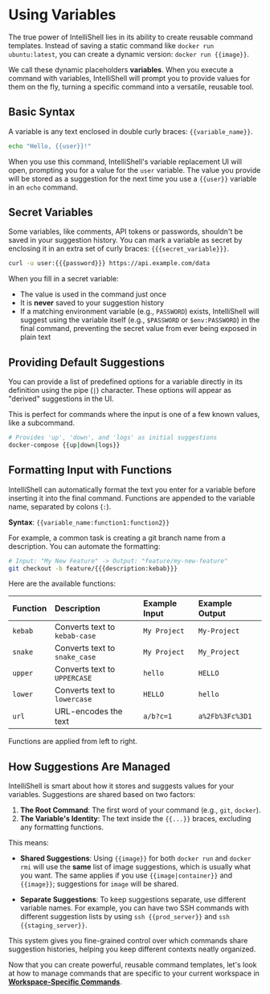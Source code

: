 # Using Variables

The true power of IntelliShell lies in its ability to create reusable command templates. Instead of saving a static
command like `docker run ubuntu:latest`, you can create a dynamic version: `docker run {{image}}`.

We call these dynamic placeholders **variables**. When you execute a command with variables, IntelliShell will prompt you
to provide values for them on the fly, turning a specific command into a versatile, reusable tool.

## Basic Syntax

A variable is any text enclosed in double curly braces: `{{variable_name}}`.

```sh
echo "Hello, {{user}}!"
```

When you use this command, IntelliShell's variable replacement UI will open, prompting you for a value for the `user`
variable. The value you provide will be stored as a suggestion for the next time you use a `{{user}}` variable in an
`echo` command.

## Secret Variables

Some variables, like comments, API tokens or passwords, shouldn't be saved in your suggestion history. You can mark a
variable as secret by enclosing it in an extra set of curly braces: `{{{secret_variable}}}`.

```sh
curl -u user:{{{password}}} https://api.example.com/data
```

When you fill in a secret variable:

- The value is used in the command just once
- It is **never** saved to your suggestion history
- If a matching environment variable (e.g., `PASSWORD`) exists, IntelliShell will suggest using the variable itself
  (e.g., `$PASSWORD` or `$env:PASSWORD`) in the final command, preventing the secret value from ever being exposed in
  plain text

## Providing Default Suggestions

You can provide a list of predefined options for a variable directly in its definition using the pipe (`|`) character.
These options will appear as "derived" suggestions in the UI.

This is perfect for commands where the input is one of a few known values, like a subcommand.

```sh
# Provides 'up', 'down', and 'logs' as initial suggestions
docker-compose {{up|down|logs}}
```

## Formatting Input with Functions

IntelliShell can automatically format the text you enter for a variable before inserting it into the final command.
Functions are appended to the variable name, separated by colons (`:`).

**Syntax**: `{{variable_name:function1:function2}}`

For example, a common task is creating a git branch name from a description. You can automate the formatting:

```sh
# Input: "My New Feature" -> Output: "feature/my-new-feature"
git checkout -b feature/{{{description:kebab}}}
```

Here are the available functions:

| Function | Description | Example Input | Example Output |
| :--- | :--- | :--- | :--- |
| `kebab` | Converts text to `kebab-case` | `My Project` | `My-Project` |
| `snake` | Converts text to `snake_case` | `My Project` | `My_Project` |
| `upper` | Converts text to `UPPERCASE` | `hello` | `HELLO` |
| `lower` | Converts text to `lowercase` | `HELLO` | `hello` |
| `url` | URL-encodes the text | `a/b?c=1` | `a%2Fb%3Fc%3D1` |

Functions are applied from left to right.

## How Suggestions Are Managed

IntelliShell is smart about how it stores and suggests values for your variables. Suggestions are shared based on two
factors:

1. **The Root Command**: The first word of your command (e.g., `git`, `docker`).
2. **The Variable's Identity**: The text inside the `{{...}}` braces, excluding any formatting functions.

This means:

- **Shared Suggestions**: Using `{{image}}` for both `docker run` and `docker rmi` will use the **same** list of image
  suggestions, which is usually what you want. The same applies if you use `{{image|container}}` and `{{image}}`;
  suggestions for `image` will be shared.

- **Separate Suggestions**: To keep suggestions separate, use different variable names. For example, you can have two SSH
  commands with different suggestion lists by using `ssh {{prod_server}}` and `ssh {{staging_server}}`.

This system gives you fine-grained control over which commands share suggestion histories, helping you keep different
contexts neatly organized.

Now that you can create powerful, reusable command templates, let's look at how to manage commands that are specific to
your current workspace in [**Workspace-Specific Commands**](./workspace_commands.md).
